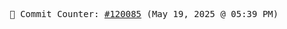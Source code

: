 <p align="center">
    <samp>
        📮 Commit Counter: <a href="https://github.com/Javascript-void0/Javascript-void0/commits/main">#120085</a> (May 19, 2025 @ 05:39 PM)
    </samp>
</p>